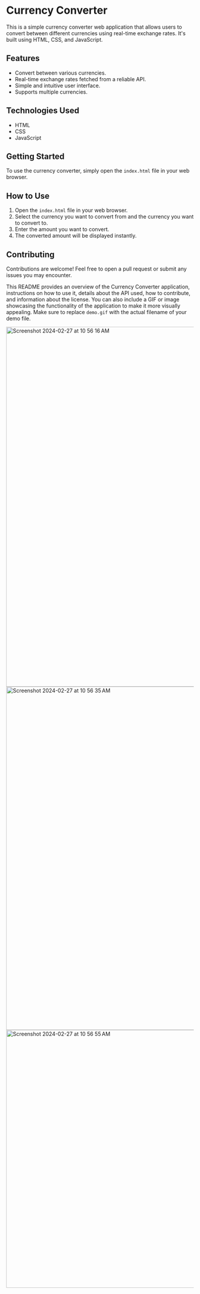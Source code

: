 
# Currency Converter

This is a simple currency converter web application that allows users to convert between different currencies using real-time exchange rates. It's built using HTML, CSS, and JavaScript.


## Features

- Convert between various currencies.
- Real-time exchange rates fetched from a reliable API.
- Simple and intuitive user interface.
- Supports multiple currencies.

## Technologies Used

- HTML
- CSS
- JavaScript

## Getting Started

To use the currency converter, simply open the `index.html` file in your web browser.

## How to Use

1. Open the `index.html` file in your web browser.
2. Select the currency you want to convert from and the currency you want to convert to.
4. Enter the amount you want to convert.
5. The converted amount will be displayed instantly.

## Contributing

Contributions are welcome! Feel free to open a pull request or submit any issues you may encounter.


This README provides an overview of the Currency Converter application, instructions on how to use it, details about the API used, how to contribute, and information about the license. You can also include a GIF or image showcasing the functionality of the application to make it more visually appealing. Make sure to replace `demo.gif` with the actual filename of your demo file.



 <img width="964" alt="Screenshot 2024-02-27 at 10 56 16 AM" src="https://github.com/sakshi-2315/Currency-converter/assets/147895275/cd35236b-8767-42e2-a088-dde96024d69d">
<img width="920" alt="Screenshot 2024-02-27 at 10 56 35 AM" src="https://github.com/sakshi-2315/Currency-converter/assets/147895275/af311f65-878c-4719-b7c4-8e76b38b1288">
<img width="691" alt="Screenshot 2024-02-27 at 10 56 55 AM" src="https://github.com/sakshi-2315/Currency-converter/assets/147895275/c75a3bf3-523f-427a-bfd6-99940c8635d5">
